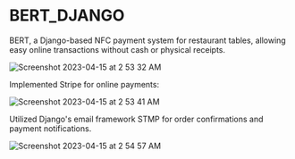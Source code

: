 # BERT_DJANGO
BERT, a Django-based NFC payment system for restaurant tables, allowing easy online transactions without cash or physical receipts.

![Screenshot 2023-04-15 at 2 53 32 AM](https://user-images.githubusercontent.com/8951015/232263869-19fd412a-20d0-4c67-b61a-5969b1560969.png)

Implemented Stripe for online payments:

![Screenshot 2023-04-15 at 2 53 41 AM](https://user-images.githubusercontent.com/8951015/232263875-7fab66a6-e344-4217-bbdd-e246c7a5e37e.png)

Utilized Django's email framework STMP for order confirmations and payment notifications.

![Screenshot 2023-04-15 at 2 54 57 AM](https://user-images.githubusercontent.com/8951015/232263880-0128dfb7-de0c-4ed0-a8a3-b293982ca073.png)
